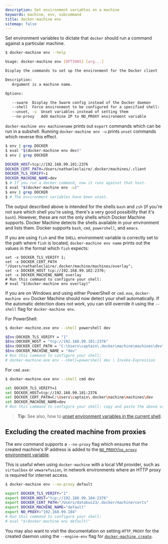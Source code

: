 ```yaml
---
description: Set environment variables on a machine
keywords: machine, env, subcommand
title: docker-machine env
sitemap: false
---
```


Set environment variables to dictate that `docker` should run a command against
a particular machine.

```bash
$ docker-machine env --help

Usage: docker-machine env [OPTIONS] [arg...]

Display the commands to set up the environment for the Docker client

Description:
   Argument is a machine name.

Options:

   --swarm	Display the Swarm config instead of the Docker daemon
   --shell 	Force environment to be configured for a specified shell: [fish, cmd, powershell, tcsh], default is sh/bash
   --unset, -u	Unset variables instead of setting them
   --no-proxy	Add machine IP to NO_PROXY environment variable
```

`docker-machine env machinename` prints out `export` commands which can be
run in a subshell. Running `docker-machine env -u` prints `unset` commands
which reverse this effect.

```bash
$ env | grep DOCKER
$ eval "$(docker-machine env dev)"
$ env | grep DOCKER

DOCKER_HOST=tcp://192.168.99.101:2376
DOCKER_CERT_PATH=/Users/nathanleclaire/.docker/machines/.client
DOCKER_TLS_VERIFY=1
DOCKER_MACHINE_NAME=dev
$ # If you run a docker command, now it runs against that host.
$ eval "$(docker-machine env -u)"
$ env | grep DOCKER
$ # The environment variables have been unset.
```

The output described above is intended for the shells `bash` and `zsh` (if
you're not sure which shell you're using, there's a very good possibility that
it's `bash`). However, these are not the only shells which Docker Machine
supports. Docker Machine detects the shells available in your environment and lists them.
Docker supports `bash`, `cmd`, `powershell`, and `emacs`.

If you are using `fish` and the `SHELL` environment variable is correctly set to
the path where `fish` is located, `docker-machine env name` prints out the
values in the format which `fish` expects:

```fish
set -x DOCKER_TLS_VERIFY 1;
set -x DOCKER_CERT_PATH "/Users/nathanleclaire/.docker/machine/machines/overlay";
set -x DOCKER_HOST tcp://192.168.99.102:2376;
set -x DOCKER_MACHINE_NAME overlay
# Run this command to configure your shell:
# eval "$(docker-machine env overlay)"
```

If you are on Windows and using either PowerShell or `cmd.exe`, `docker-machine env`
 Docker Machine should now detect your shell automatically. If the automatic detection does not work, you
 can still override it using the `--shell` flag for `docker-machine env`.

For PowerShell:

```bash
$ docker-machine.exe env --shell powershell dev

$Env:DOCKER_TLS_VERIFY = "1"
$Env:DOCKER_HOST = "tcp://192.168.99.101:2376"
$Env:DOCKER_CERT_PATH = "C:\Users\captain\.docker\machine\machines\dev"
$Env:DOCKER_MACHINE_NAME = "dev"
# Run this command to configure your shell:
# docker-machine.exe env --shell=powershell dev | Invoke-Expression
```

For `cmd.exe`:

```bash
$ docker-machine.exe env --shell cmd dev

set DOCKER_TLS_VERIFY=1
set DOCKER_HOST=tcp://192.168.99.101:2376
set DOCKER_CERT_PATH=C:\Users\captain\.docker\machine\machines\dev
set DOCKER_MACHINE_NAME=dev
# Run this command to configure your shell: copy and paste the above values into your command prompt
```

>**Tip:** See also, how to [unset environment variables in the current shell](../get-started.md#unset-environment-variables-in-the-current-shell).

## Excluding the created machine from proxies

The env command supports a `--no-proxy` flag which ensures that the created
machine's IP address is added to the [`NO_PROXY`/`no_proxy` environment
variable](https://wiki.archlinux.org/index.php/Proxy_settings).

This is useful when using `docker-machine` with a local VM provider, such as
`virtualbox` or `vmwarefusion`, in network environments where an HTTP proxy is
required for internet access.

```bash
$ docker-machine env --no-proxy default

export DOCKER_TLS_VERIFY="1"
export DOCKER_HOST="tcp://192.168.99.104:2376"
export DOCKER_CERT_PATH="/Users/databus23/.docker/machine/certs"
export DOCKER_MACHINE_NAME="default"
export NO_PROXY="192.168.99.104"
# Run this command to configure your shell:
# eval "$(docker-machine env default)"
```

You may also want to visit the documentation on setting `HTTP_PROXY` for the
created daemon using the `--engine-env` flag for 
[`docker-machine create`](create.md#specifying-configuration-options-for-the-created-docker-engine).
